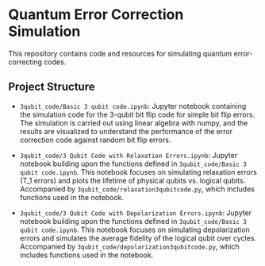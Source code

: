 # Quantum Error Correction Simulation

This repository contains code and resources for simulating quantum error-correcting codes.

## Project Structure

- `3qubit_code/Basic 3 qubit code.ipynb`: Jupyter notebook containing the simulation code for the 3-qubit bit flip code for simple bit flip errors. The simulation is carried out using linear algebra with numpy, and the results are visualized to understand the performance of the error correction code against random bit flip errors.

- `3qubit_code/3 Qubit Code with Relaxation Errors.ipynb`: Jupyter notebook building upon the functions defined in `3qubit_code/Basic 3 qubit code.ipynb`. This notebook focuses on simulating relaxation errors (T_1 errors) and plots the lifetime of physical qubits vs. logical qubits. Accompanied by `3qubit_code/relaxation3qubitcode.py`, which includes functions used in the notebook.

- `3qubit_code/3 Qubit Code with Depolarization Errors.ipynb`: Jupyter notebook building upon the functions defined in `3qubit_code/Basic 3 qubit code.ipynb`. This notebook focuses on simulating depolarization errors and simulates the average fidelity of the logical qubit over cycles. Accompanied by `3qubit_code/depolarization3qubitcode.py`, which includes functions used in the notebook.
